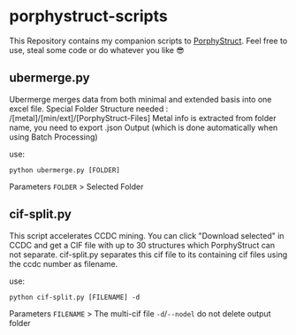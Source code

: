 # porphystruct-scripts
This Repository contains my companion scripts to [PorphyStruct](https://github.com/JensKrumsieck/PorphyStruct). Feel free to use, steal some code or do whatever you like 😎

## ubermerge.py
Ubermerge merges data from both minimal and extended basis into one excel file. Special Folder Structure needed :
/[metal]/[min/ext]/[PorphyStruct-Files]
Metal info is extracted from folder name, you need to export .json Output (which is done automatically when using Batch Processing)

use:
```Shell
python ubermerge.py [FOLDER]
```

Parameters
`FOLDER` > Selected Folder

## cif-split.py
This script accelerates CCDC mining. You can click "Download selected" in CCDC and get a CIF file with up to 30 structures which PorphyStruct can not separate. cif-split.py separates this cif file to its containing cif files using the ccdc number as filename.

use:
```Shell
python cif-split.py [FILENAME] -d
```

Parameters
`FILENAME` > The multi-cif file
`-d`/`--nodel` do not delete output folder
